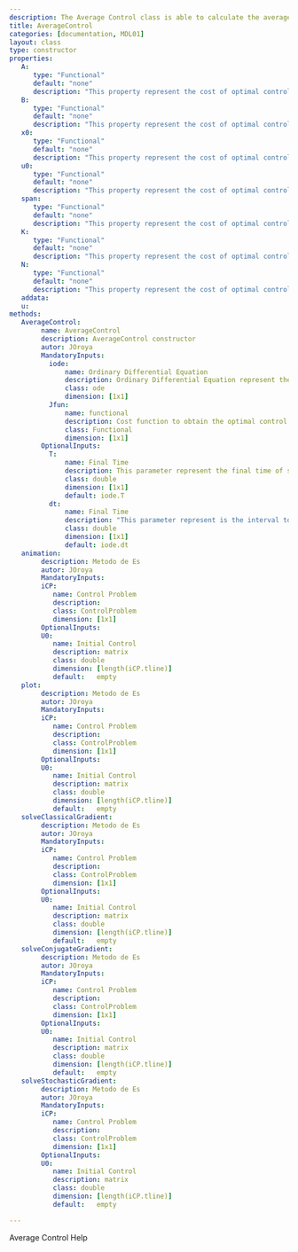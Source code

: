 ```yaml
---
description: The Average Control class is able to calculate the average control given the matrices that depend on the parameter. It has as parameter the state where you want to take all the equations that depend on the parameters.
title: AverageControl
categories: [documentation, MDL01]
layout: class
type: constructor
properties:
   A: 
      type: "Functional"
      default: "none"
      description: "This property represent the cost of optimal control"
   B: 
      type: "Functional"
      default: "none"
      description: "This property represent the cost of optimal control"
   x0: 
      type: "Functional"
      default: "none"
      description: "This property represent the cost of optimal control"
   u0: 
      type: "Functional"
      default: "none"
      description: "This property represent the cost of optimal control"
   span: 
      type: "Functional"
      default: "none"
      description: "This property represent the cost of optimal control"
   K: 
      type: "Functional"
      default: "none"
      description: "This property represent the cost of optimal control"
   N: 
      type: "Functional"
      default: "none"
      description: "This property represent the cost of optimal control"
   addata: 
   u: 
methods:
   AverageControl:
        name: AverageControl
        description: AverageControl constructor
        autor: JOroya
        MandatoryInputs:   
          iode: 
              name: Ordinary Differential Equation 
              description: Ordinary Differential Equation represent the constrain to minimization the functional 
              class: ode
              dimension: [1x1]
          Jfun: 
              name: functional
              description: Cost function to obtain the optimal control 
              class: Functional
              dimension: [1x1]        
        OptionalInputs:
          T:
              name: Final Time 
              description: This parameter represent the final time of simulation.  
              class: double
              dimension: [1x1]
              default: iode.T 
          dt:
              name: Final Time 
              description: "This parameter represent is the interval to interpolate the control u and state y to obtain the functional"
              class: double
              dimension: [1x1]
              default: iode.dt
   animation:
        description: Metodo de Es
        autor: JOroya
        MandatoryInputs:   
        iCP: 
           name: Control Problem
           description: 
           class: ControlProblem
           dimension: [1x1]
        OptionalInputs:
        U0:
           name: Initial Control 
           description: matrix 
           class: double
           dimension: [length(iCP.tline)]
           default:   empty
   plot:
        description: Metodo de Es
        autor: JOroya
        MandatoryInputs:   
        iCP: 
           name: Control Problem
           description: 
           class: ControlProblem
           dimension: [1x1]
        OptionalInputs:
        U0:
           name: Initial Control 
           description: matrix 
           class: double
           dimension: [length(iCP.tline)]
           default:   empty
   solveClassicalGradient:
        description: Metodo de Es
        autor: JOroya
        MandatoryInputs:   
        iCP: 
           name: Control Problem
           description: 
           class: ControlProblem
           dimension: [1x1]
        OptionalInputs:
        U0:
           name: Initial Control 
           description: matrix 
           class: double
           dimension: [length(iCP.tline)]
           default:   empty
   solveConjugateGradient:
        description: Metodo de Es
        autor: JOroya
        MandatoryInputs:   
        iCP: 
           name: Control Problem
           description: 
           class: ControlProblem
           dimension: [1x1]
        OptionalInputs:
        U0:
           name: Initial Control 
           description: matrix 
           class: double
           dimension: [length(iCP.tline)]
           default:   empty
   solveStochasticGradient:
        description: Metodo de Es
        autor: JOroya
        MandatoryInputs:   
        iCP: 
           name: Control Problem
           description: 
           class: ControlProblem
           dimension: [1x1]
        OptionalInputs:
        U0:
           name: Initial Control 
           description: matrix 
           class: double
           dimension: [length(iCP.tline)]
           default:   empty

---
```


Average Control Help

